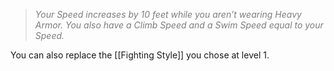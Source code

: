 > *<span style="color:rgb(125, 125, 125)">Your Speed increases by 10 feet while you aren’t wearing Heavy Armor. You also have a Climb Speed and a Swim Speed equal to your Speed.</span>*

You can also replace the [[Fighting Style]] you chose at level 1.
